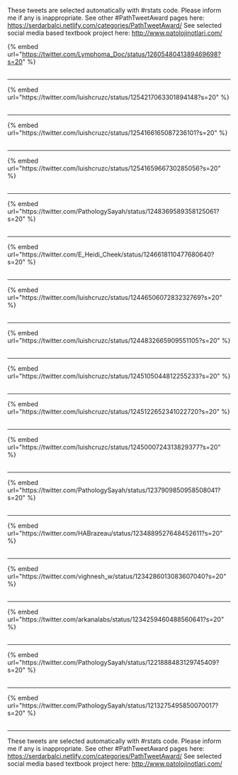 

These tweets are selected automatically with #rstats code. Please inform me if any is inappropriate.
See other #PathTweetAward pages here: https://serdarbalci.netlify.com/categories/PathTweetAward/ 
See selected social media based textbook project here: http://www.patolojinotlari.com/

{% embed url="https://twitter.com/Lymphoma_Doc/status/1260548041389469698?s=20" %}<br>
<br>
<hr>
{% embed url="https://twitter.com/luishcruzc/status/1254217063301894148?s=20" %}<br>
<br>
<hr>
{% embed url="https://twitter.com/luishcruzc/status/1254166165087236101?s=20" %}<br>
<br>
<hr>
{% embed url="https://twitter.com/luishcruzc/status/1254165966730285056?s=20" %}<br>
<br>
<hr>
{% embed url="https://twitter.com/PathologySayah/status/1248369589358125061?s=20" %}<br>
<br>
<hr>
{% embed url="https://twitter.com/E_Heidi_Cheek/status/1246618110477680640?s=20" %}<br>
<br>
<hr>
{% embed url="https://twitter.com/luishcruzc/status/1244650607283232769?s=20" %}<br>
<br>
<hr>
{% embed url="https://twitter.com/luishcruzc/status/1244832665909551105?s=20" %}<br>
<br>
<hr>
{% embed url="https://twitter.com/luishcruzc/status/1245105044812255233?s=20" %}<br>
<br>
<hr>
{% embed url="https://twitter.com/luishcruzc/status/1245122652341022720?s=20" %}<br>
<br>
<hr>
{% embed url="https://twitter.com/luishcruzc/status/1245000724313829377?s=20" %}<br>
<br>
<hr>
{% embed url="https://twitter.com/PathologySayah/status/1237909850958508041?s=20" %}<br>
<br>
<hr>
{% embed url="https://twitter.com/HABrazeau/status/1234889527648452611?s=20" %}<br>
<br>
<hr>
{% embed url="https://twitter.com/vighnesh_w/status/1234286013083607040?s=20" %}<br>
<br>
<hr>
{% embed url="https://twitter.com/arkanalabs/status/1234259460488560641?s=20" %}<br>
<br>
<hr>
{% embed url="https://twitter.com/PathologySayah/status/1221888483129745409?s=20" %}<br>
<br>
<hr>
{% embed url="https://twitter.com/PathologySayah/status/1213275495850070017?s=20" %}<br>
<br>
<hr>


These tweets are selected automatically with #rstats code. Please inform me if any is inappropriate.
See other #PathTweetAward pages here: https://serdarbalci.netlify.com/categories/PathTweetAward/ 
See selected social media based textbook project here: http://www.patolojinotlari.com/
